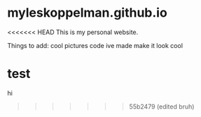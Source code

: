 # myleskoppelman.github.io
<<<<<<< HEAD
This is my personal website.

Things to add:
cool pictures
code ive made
make it look cool

test
=======
hi

>>>>>>> 55b2479 (edited bruh)
